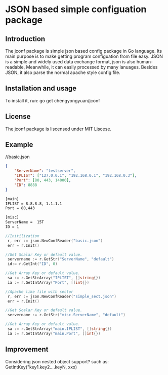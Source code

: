 # JSON based simple configuation package

Introduction
------------

The jconf package is simple json based config package in Go language.
Its main purpose is to make getting program configuation from file easy.
JSON is a simple and widely used data exchange format, json is also
human-readable, Meanwhile, it can easily processed by many lanuages.
Besides JSON, it also parse the normal apache style config file.


Installation and usage
----------------------

To install it, run:
go get chengyongyuan/jconf

License
-------
The jconf package is liscensed under MIT Liscese.

Example
-------

//basic.json
```json
{
    "ServerName": "testserver",
    "IPLIST": ["127.0.0.1", "192.168.0.1", "192.168.0.3"],
    "Port": [80, 443, 14000],
    "ID": 8888
}
```
```html
[main]
IPLIST = 8.8.8.8, 1.1.1.1
Port = 80,443

[misc]
ServerName =  15T
ID = 1
```

```Go
//Initilization
 r, err := json.NewConfReader("basic.json")
 err = r.Init()

//Get Scalar Key or default value.
 servername := r.GetStr("ServerName", "default")
 id:= r.GetInt("ID", 0)

//Get Array Key or default value.
 sa := r.GetStrArray("IPLIST", []string{})
 ia := r.GetIntArray("Port", []int{})

//Apache like file with sector
 r, err := json.NewConfReader("simple_sect.json")
 err = r.Init()

//Get Scalar Key or default value.
 servername := r.GetStr("misc.ServerName", "default")

//Get Array Key or default value.
 sa := r.GetStrArray("main.IPLIST", []string{})
 ia := r.GetIntArray("main.Port", []int{})
 ```
Improvement
-----------

 Considering json nested object support? 
 such as:
 GetIntKey("key1.key2....keyN, xxx)
